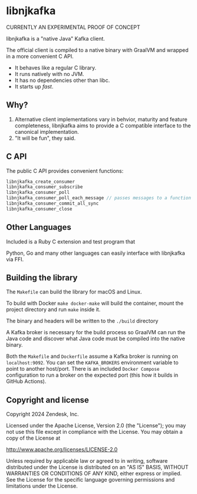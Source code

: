 # libnjkafka

CURRENTLY AN EXPERIMENTAL PROOF OF CONCEPT

libnjkafka is a "native Java" Kafka client.

The official client is compiled to a native binary with GraalVM and wrapped in
a more convenient C API.

* It behaves like a regular C library.
* It runs natively with no JVM.
* It has no dependencies other than libc.
* It starts up _fast_.

## Why?

1. Alternative client implementations vary in behvior, maturity and feature completeness,
libnjkafka aims to provide a C compatible interface to the canonical implementation.
2. "It will be fun", they said.

## C API

The public C API provides convenient functions:

```c
libnjkafka_create_consumer
libnjkafka_consumer_subscribe
libnjkafka_consumer_poll
libnjkafka_consumer_poll_each_message // passes messages to a function then calls `free`
libnjkafka_consumer_commit_all_sync
libnjkafka_consumer_close
```
## Other Languages

Included is a Ruby C extension and test program that

Python, Go and many other languages can easily interface with libnjkafka via FFI.

## Building the library

The `Makefile` can build the library for macOS and Linux.

To build with Docker `make docker-make` will build the container, mount the
project directory and run `make` inside it.

The binary and headers will be written to the `./build` directory

A Kafka broker is necessary for the build process so GraalVM can run the Java
code and discover what Java code must be compiled into the native binary.

Both the `Makefile` and `Dockerfile` assume a Kafka broker is running on `localhost:9092`.
You can set the `KAFKA_BROKERS` environment variable to point to another host/port.
There is an included `Docker Compose` configuration to run a broker on the expected port (this how it builds in GitHub Actions).

## Copyright and license

Copyright 2024 Zendesk, Inc.

Licensed under the Apache License, Version 2.0 (the "License"); you may not use this file except in compliance with the License.
You may obtain a copy of the License at

http://www.apache.org/licenses/LICENSE-2.0

Unless required by applicable law or agreed to in writing, software distributed under the License is distributed on an "AS IS" BASIS, WITHOUT WARRANTIES OR CONDITIONS OF ANY KIND, either express or implied. See the License for the specific language governing permissions and limitations under the License.
